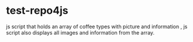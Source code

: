 # test-repo4js
js script that holds an array of coffee types with picture and information , js script also displays all images and information from the array.
